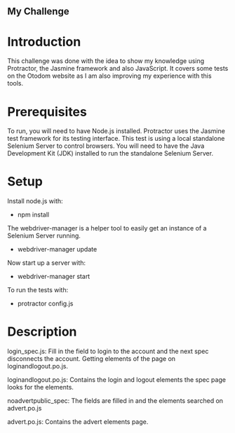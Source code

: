 ## My Challenge

# Introduction
This challenge was done with the idea to show my knowledge using Protractor, the Jasmine framework and also JavaScript. It covers some tests on the Otodom website as I am also improving my experience with this tools.

# Prerequisites

To run, you will need to have Node.js installed.
Protractor uses the Jasmine test framework for its testing interface.
This test is using a local standalone Selenium Server to control browsers. You will need to have the Java Development Kit (JDK) installed to run the standalone Selenium Server.

# Setup

Install node.js with:
- npm install

The webdriver-manager is a helper tool to easily get an instance of a Selenium Server running.
- webdriver-manager update

Now start up a server with:
- webdriver-manager start

To run the tests with:
- protractor config.js

# Description

login_spec.js:
Fill in the field to login to the account and the next spec disconnects the account. Getting elements of the page on loginandlogout.po.js.

loginandlogout.po.js:
Contains the login and logout elements the spec page looks for the elements.

noadvertpublic_spec:
The fields are filled in and the elements searched on advert.po.js

advert.po.js:
Contains the advert elements page.
